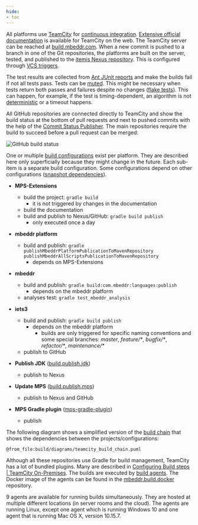 ```yaml
---
hide:
- toc
---
```


All platforms use [TeamCity](https://www.devopsschool.com/blog/what-is-teamcity-and-how-it-works-an-overview-and-its-use-cases/) for [continuous integration](https://en.wikipedia.org/wiki/Continuous_integration). [Extensive official documentation](https://www.jetbrains.com/help/teamcity/getting-started-with-teamcity.html) is available for TeamCity on the web. The TeamCity server can be reached at [build.mbeddr.com](https://build.mbeddr.com). When a new commit is pushed to a branch in one of the Git repositories, the platforms are built on the server, tested, and published to the [itemis Nexus repository](https://artifacts.itemis.cloud/#browse/browse:maven-mps).
This is configured through [VCS triggers](https://www.jetbrains.com/help/teamcity/configuring-vcs-triggers.html).

The test results are collected from [Ant JUnit reports](https://ant.apache.org/manual/Tasks/junitreport.html) and make the builds fail if not all tests pass. Tests can be [muted](https://www.jetbrains.com/help/teamcity/investigating-and-muting-build-failures.html). This might be necessary when tests return both passes and failures despite no changes ([flake tests](https://www.jetbrains.com/teamcity/ci-cd-guide/concepts/flaky-tests/)). This can happen, for example, if the test is timing-dependent, an algorithm is not [deterministic](https://en.wikipedia.org/wiki/Deterministic_system) or a timeout happens.

All GitHub repositories are connected directly to TeamCity and show the build status at the bottom of pull requests and next to pushed commits with the help of the [Commit Status Publisher](https://www.jetbrains.com/help/teamcity/commit-status-publisher.html). The main repositories require the build to succeed before a pull request can be merged:

![GitHub build status](GitHub_build_status.png)


One or multiple [build configurations](https://www.jetbrains.com/help/teamcity/creating-and-editing-build-configurations.html) exist per platform. They are described here only superficially because they might change in the future. Each sub-item is a separate build configuration. Some configurations depend on other configurations ([snapshot dependencies](https://www.jetbrains.com/help/teamcity/snapshot-dependencies.html)).

- **MPS-Extensions**
    - build the project: `gradle build`
        - it is not triggered by changes in the documentation
    - build the documentation
    - build and publish to Nexus/GitHub: `gradle build publish`
        - only executed once a day

- **mbeddr platform**
    - build and publish: `gradle publishMbeddrPlatformPublicationToMavenRepository publishMbeddrAllScriptsPublicationToMavenRepository`
        - depends on MPS-Extensions
- **mbeddr**
    - build and publish: `gradle build:com.mbeddr:languages:publish`
        - depends on the mbeddr platform
    - analyses test: `gradle test_mbeddr_analysis`
- **iets3**
    - build and publish: `gradle build publish`
        - depends on the mbeddr platform
          - builds are only triggered for specific naming conventions and some special branches: *master*, *feature/\**, *bugfix/\**, *refactor/\**, *maintenance/\**
    - publish to GitHub
- **Publish JDK** ([build.publish.jdk](https://github.com/mbeddr/build.publish.jdk))
    - publish to Nexus
- **Update MPS** ([build.publish.mps](https://github.com/mbeddr/build.publish.mps))
    - publish to Nexus and GitHub
- **MPS Gradle plugin** ([mps-gradle-plugin](https://github.com/mbeddr/mps-gradle-plugin))
    - publish

The following diagram shows a simplified version of the [build chain](https://www.jetbrains.com/help/teamcity/build-chain.html) that shows the dependencies between the projects/configurations:

```kroki-plantuml
@from_file:build/diagrams/teamcity_build_chain.puml
```

Although all these repositories use Gradle for build management, TeamCity has a lot of bundled plugins. Many are described in [Configuring Build steps | TeamCity On-Premises](https://www.jetbrains.com/help/teamcity/configuring-build-steps.html). The builds are executed by [build agents](https://www.jetbrains.com/help/teamcity/build-agent.html). The Docker image of the agents can be found in the [mbeddr.build.docker](https://github.com/mbeddr/mbeddr.build.docker/blob/master/Dockerfile) repository.

9 agents are available for running builds simultaneously. They are hosted at multiple different locations (in server rooms and the cloud). The agents are running Linux, except one agent which is running
Windows 10 and one agent that is running Mac OS X, version 10.15.7.
